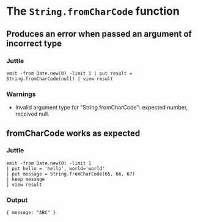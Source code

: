 The `String.fromCharCode` function
============================

Produces an error when passed an argument of incorrect type
-----------------------------------------------------------

### Juttle

    emit -from Date.new(0) -limit 1 | put result = String.fromCharCode(null) | view result

### Warnings

  * Invalid argument type for "String.fromCharCode": expected number, received null.

fromCharCode works as expected
-------------------------------

### Juttle

    emit -from Date.new(0) -limit 1
    | put hello = 'hello', world='world'
    | put message = String.fromCharCode(65, 66, 67)
    | keep message
    | view result

### Output

    { message: "ABC" }
